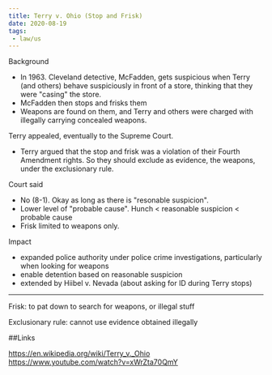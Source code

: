 ```yaml
---
title: Terry v. Ohio (Stop and Frisk)
date: 2020-08-19
tags:
 - law/us
---
```


Background
 - In 1963. Cleveland detective, McFadden, gets suspicious when Terry (and others) behave suspiciously in front of 
a store, thinking that they were "casing" the store. 
 - McFadden then stops and frisks them
 - Weapons are found on them, and Terry and others were charged with illegally carrying
concealed weapons.

Terry appealed, eventually to the Supreme Court.
 - Terry argued that the stop and frisk was a violation of their Fourth Amendment rights. So 
 they should exclude as evidence, the weapons, under the exclusionary rule.

Court said
 - No (8-1). Okay as long as there is "resonable suspicion".
 - Lower level of "probable cause". Hunch < reasonable suspicion < probable cause
 - Frisk limited to weapons only.
 
Impact
 - expanded police authority under police crime investigations, particularly when looking for weapons
 - enable detention based on reasonable suspicion
 - extended by Hiibel v. Nevada (about asking for ID during Terry stops)

---

Frisk: to pat down to search for weapons, or illegal stuff

Exclusionary rule: cannot use evidence obtained illegally

##Links  

<https://en.wikipedia.org/wiki/Terry_v._Ohio>  
<https://www.youtube.com/watch?v=xWrZta70QmY>
